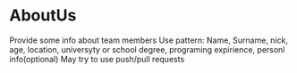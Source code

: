 # AboutUs
Provide some info about team members 
Use pattern: Name, Surname, nick, age, location, universyty or school degree, programing expirience, personl info(optional)
May try to use push/pull requests
